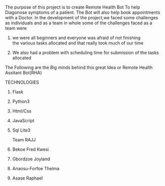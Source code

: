 The purpose of this project is to create Remote Health Bot To help Diagonose symptoms of a patient.
The Bot will also help book appointments with a Doctor.
In the development of the project,we faced some challenges as individuals and as a team in whole
some of the challenges faced as a team were 
 1. we were all beginners and everyone was afraid of not finishing  
 the various tasks allocated and that really took much of our time 
 
2. We also had a problem with scheduling time for submission of the tasks allocated

The Following are the Big minds behind this great Idea or Remote Health Assitant Bot(RHA)


TECHNOLOGIES 

1. Flask
2. Python3
3. Html/Css
4. JavaScript 
5. Sql Lite3


      Team RAJJ
1. Bekoe Fred Kwesi
2. Gbordzoe Joyland
3. Anaosu-Forfoe Thelma
4. Asase Raphael



